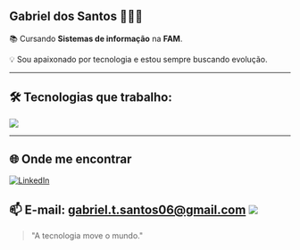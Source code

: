 ## Gabriel dos Santos 👨🏽‍💻

📚 Cursando **Sistemas de informação** na **FAM**.

💡 Sou apaixonado por tecnologia e estou sempre buscando evolução.

---

## 🛠️ Tecnologias que trabalho:

<div style="display: flex; flex-wrap: wrap; gap: 6px;">

<img src="https://skillicons.dev/icons?i=html,css,js,,mysql,java,python"/>

</div>

---

## 🌐 Onde me encontrar

[![LinkedIn](https://img.shields.io/badge/LinkedIn-0077B5?style=for-the-badge&logo=linkedin&logoColor=white)](https://www.linkedin.com/in/gabriel-dos-santos-909386292/)

📫 **E-mail:** [gabriel.t.santos06@gmail.com](mailto:gabriel.t.santos06@gmail.com)
    <img src="https://img.shields.io/badge/-Email-EA4335?style=for-the-badge&logo=gmail&logoColor=white">
---

> "A tecnologia move o mundo."
